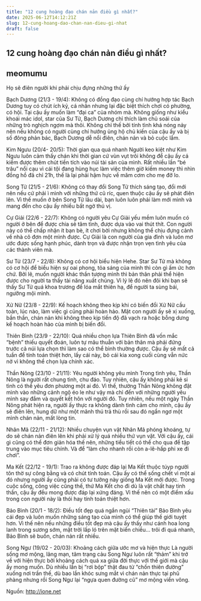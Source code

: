 ```yaml
---
title: "12 cung hoàng đạo chán nản điều gì nhất?"
date: 2025-06-12T14:12:21Z
slug: 12-cung-hoang-dao-chan-nan-dieu-gi-nhat
draft: false
---
```


## 12 cung hoàng đạo chán nản điều gì nhất?

## meomumu

Họ sẽ điên người khi phải chịu đựng những thứ ấy 
 
Bạch Dương (21/3 - 19/4): Không có đồng đạo cùng chí hướng hợp tác
Bạch Dương tuy có chút ích kỷ, cá nhân nhưng lại đặc biệt thích chơi có phường, có hội. Tại cậu ấy muốn làm “đại ca” của nhóm mà. Không giống như kiểu khoái mác idol, star của Sư Tử, Bạch Dương chỉ thích làm chủ soái của những trò nghịch ngợm mà thôi. Không chỉ thế bởi tính tình khá nóng nảy nên nếu không có người cùng chí hướng ủng hộ chủ kiến của cậu ấy và bị số đông phản bác, Bạch Dương dễ nổi điên, chán nản và bỏ cuộc lắm.


 
Kim Ngưu (20/4- 20/5): Thời gian qua quá nhanh
Người keo kiệt như Kim Ngưu luôn cảm thấy chán khi thời gian cứ vùn vụt trôi không để cậu ấy cá kiếm được thêm chút tiền tích vào núi tài sản của mình. Rất nhiều lần “bé trâu” nổi cạu vì cái tội đang hùng hục làm việc thêm giờ kiếm money thì nhìn đồng hồ đã chỉ 21h, thế là lại phải hậm hực về măm cơm cho mẹ đỡ lo.


 
Song Tử (21/5 - 21/6): Không có thay đổi
Song Tử thích sáng tạo, đổi mới nên nếu cứ phải ì mình với những thứ cũ ríc, quen thuộc cậu ấy sẽ phát điên lên. Vì thế muốn ở bên Song Tử lâu dài, bạn luôn luôn phải làm mới mình và mang đến cho cậu ấy nhiều bất ngờ thú vị.


 
Cự Giải (22/6 - 22/7): Không có người yêu
Cự Giải yếu mềm luôn muốn có người ở bên để được chia sẻ tâm tình, được dựa vào vai thút thít. Con người này có thể chấp nhận ít bạn bè, ít chơi bời nhưng không thể chịu đựng cảnh về nhà cô đơn một mình được. Cự Giải là con người của gia đình và luôn mơ ước được sống hạnh phúc, dành trọn và được nhận trọn vẹn tình yêu của các thành viên mà.
 

 
Sư Tử (23/7 - 22/8): Không có cơ hội biểu hiện
Hehe. Star Sư Tử mà không có cơ hội để biểu hiện sự oai phong, tỏa sáng của mình thì còn gì ấm ức hơn chứ. Bởi lẽ, muốn người khác thần tượng mình thì bản thân phải thể hiện được cho người ta thấy tài năng xuất chúng. Vì lý lẽ đó nên đôi khi bạn sẽ thấy Sư Tử quá khoa trương để lóa mắt thiên hạ, để người ta sùng bái, ngưỡng mội mình.


 
Xử Nữ (23/8 - 22/9): Kế hoạch không theo kịp khi có biến đổi
Xử Nữ cầu toàn, lúc nào, làm việc gì cũng phải hoàn hảo. Mặt con người ấy sẽ xị xuống, bần thần, chán nản khi không theo kịp tiến độ đã vạch ra hoặc bỗng dưng kế hoạch hoàn hảo của mình bị biến đổi.


 
Thiên Bình (23/9 - 22/10): Quá nhiều chọn lựa
Thiên Bình đã vốn mắc “bệnh” thiếu quyết đoán, luôn tự mâu thuẫn với bản thân mà phải đứng trước cả núi lựa chọn thì làm sao có thể bình thường được. Cậu ấy sẽ mất cả tuần để tính toán thiệt hơn, lấy cái này, bỏ cái kia xong cuối cùng vẫn nức nở vì không thể chọn lựa chính xác.


 
Thần Nông (23/10 - 21/11): Yêu người không yêu mình
Trong tình yêu, Thần Nông là người rất chung tình, chu đáo. Tuy nhiên, cậu ấy không phải kẻ si tình có thể yêu đơn phương một ai đó. Vì thế, thường Thần Nông không đặt mình vào những cảnh ngộ éo le như vậy mà chỉ đến với những người yêu mình say đắm và quyết kết hôn với người đó. Tuy nhiên, nếu một ngày Thần Nông phát hiện ra, người ấy thực ra không dành tình cảm cho mình, cậu ấy sẽ điên lên, hung dữ như một mãnh thú trả thù rồi sau đó ngẩn ngơ một mình chán nản, mất lòng tin.
 

 
Nhân Mã (22/11 - 21/12): Nhiều chuyện vụn vặt
Nhân Mã phóng khoáng, tự do sẽ chán nản điên lên khi phải xử lý quá nhiều thứ vụn vặt. Với cậu ấy, cái gì cũng có thể đơn giản hóa thế nên, những tiểu tiết có thể cho qua để tập trung vào mục tiêu chính. Và để “làm cho nhanh rồi còn a-lê-hấp phi xe đi chơi”.
 

 
Ma Kết (22/12 - 19/1): Trao ra không được đáp lại
Ma Kết thuộc túyp người tôn thờ sự công bằng và có chút tính toán. Cậu ấy có thể sống chết vì một ai đó nhưng người ấy cũng phải có tư tưởng này giống Ma Kết mới được. Trong cuộc sống, công việc cũng thế, thứ Ma Kết cho đi dù là vật chất hay tinh thần, cậu ấy đều mong được đáp lại xứng đáng. Vì thế nên có một điểm xấu trong con người này là thói hay tính toán thiệt hơn.
 

 
Bảo Bình (20/1 - 18/2): Điều tốt đẹp quá ngắn ngủi
“Thiên tài” Bảo Bình yêu cái đẹp và luôn muốn những sáng tạo của mình có thể giúp thế giới tuyệt hơn. Vì thế nên nếu những điều tốt đẹp mà cậu ấy thấy như cánh hoa long lanh trong sương sớm, mặt trời lấp ló trên mặt biển chiều… trôi đi quá nhanh, Bảo Bình sẽ buồn, chán nản rất nhiều.
 

 
Song Ngư (19/02 - 20/03): Khoảng cách giữa ước mơ và hiện thực
Là người sống mơ mộng, lãng mạn, tâm trạng cảu Song Ngư luôn rất “thảm” khi trở về với hiện thực bởi khoảng cách quá xa giữa đời thực với thế giới mà cậu ấy mong muốn. Dù nhiều lần bị “rơi bộp” thật đau từ “chốn thiên đường” xuống nơi trần thế, dù bao lần khóc sưng mắt vì chán nản thực tại phũ phàng nhưng rồi Song Ngư lại “ngựa quen đường cũ” mơ mộng viển vông.
 

Nguồn: http://ione.net